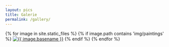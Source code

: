 ```yaml
---
layout: pics
title: Galerie
permalink: /gallery/
---
```


<div class="gallery grid">

{% for image in site.static_files %}
{% if image.path contains 'img/paintings' %}
<a href="{{ site.baseurl }}{{ image.path }}" data-lightbox="portraits"><img src="{{ site.baseurl }}{{ image.path }}" alt="{{ image.basename }}"/></a>
{% endif %}
{% endfor %}

</div>